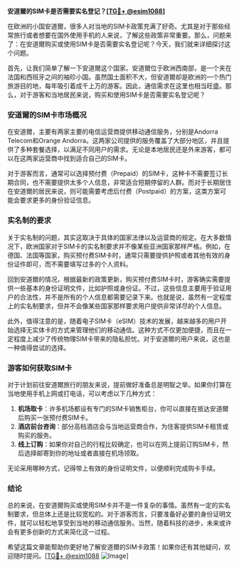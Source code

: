 **安道爾的SIM卡是否需要实名登记？[[TG💪+ @esim1088](https://t.me/s/esim1088)]**

在欧洲的小国安道爾，很多人对当地的SIM卡政策充满了好奇。尤其是对于那些经常旅行或者想要在国外使用手机的人来说，了解这些政策非常重要。那么，问题来了：在安道爾购买或使用SIM卡是否需要实名登记呢？今天，我们就来详细探讨这个问题。

首先，让我们简单了解一下安道爾这个国家。安道爾位于欧洲西南部，是一个夹在法国和西班牙之间的袖珍小国。虽然国土面积不大，但安道爾却是欧洲的一个热门旅游目的地，每年吸引着成千上万的游客。因此，通信需求在这里也相当旺盛。那么，对于游客和当地居民来说，购买和使用SIM卡是否需要实名登记呢？

### 安道爾的SIM卡市场概况

在安道爾，主要有两家主要的电信运营商提供移动通信服务，分别是Andorra Telecom和Orange Andorra。这两家公司提供的服务覆盖了大部分地区，并且提供了多种套餐选择，以满足不同用户的需求。无论是本地居民还是外来游客，都可以在这两家运营商中找到适合自己的SIM卡。

对于游客而言，通常可以选择预付费（Prepaid）的SIM卡，这种卡不需要签订长期合同，也不需要提供太多个人信息，非常适合短期停留的人群。而对于长期居住在安道爾的居民来说，则可能需要考虑后付费（Postpaid）的方案，这类方案可能会要求更多的身份验证信息。

### 实名制的要求

关于实名制的问题，其实这取决于具体的国家法律以及运营商的规定。在大多数情况下，欧洲国家对于SIM卡的实名制要求并不像某些亚洲国家那样严格。例如，在德国、法国等国家，购买预付费SIM卡时，通常只需要提供护照或者其他有效的身份证件即可，而不需要填写过多的个人资料。

回到安道爾的情况，根据最新的政策更新，购买预付费SIM卡时，游客确实需要提供一些基本的身份证明文件，比如护照或身份证。不过，这些信息主要用于验证用户的合法性，并不是所有的个人信息都需要记录下来。也就是说，虽然有一定程度上的实名制要求，但并不会像某些国家那样要求用户提供非常详尽的个人信息。

此外，值得注意的是，随着电子SIM卡（eSIM）技术的发展，越来越多的用户开始选择无实体卡的方式来管理他们的移动通信。这种方式不仅更加便捷，而且在一定程度上减少了传统物理SIM卡带来的隐私担忧。对于安道爾的用户来说，这也是一种值得尝试的选择。

### 游客如何获取SIM卡

对于计划前往安道爾旅行的朋友来说，提前做好准备总是明智之举。如果你打算在当地使用手机上网或打电话，可以考虑以下几种方式：

1. **机场取卡**：许多机场都设有专门的SIM卡销售柜台，你可以直接在抵达安道爾后购买一张预付费SIM卡。
2. **酒店前台咨询**：部分高档酒店会与当地运营商合作，为住客提供SIM卡租赁或购买的服务。
3. **线上订购**：如果你对自己的行程比较确定，也可以在网上提前订购SIM卡，然后选择邮寄到你的地址或者直接在机场领取。

无论采用哪种方式，记得带上有效的身份证明文件，以便顺利完成购卡手续。

### 结论

总的来说，在安道爾购买或使用SIM卡并不是一件复杂的事情。虽然有一定的实名制要求，但总体上还是比较宽松的。对于游客而言，只要准备好必要的身份证明文件，就可以轻松地享受到当地的移动通信服务。当然，随着科技的进步，未来或许会有更多创新的方式来简化这一过程。

希望这篇文章能帮助你更好地了解安道爾的SIM卡政策！如果你还有其他疑问，欢迎随时提问。[[TG💪+ @esim1088](https://t.me/s/esim1088) ![Image](https://i.postimg.cc/4NQfJmqS/Snipaste-2025-05-13-00-14-12.png)]